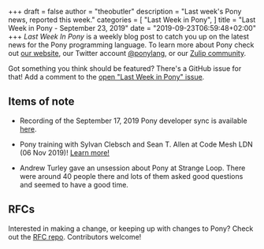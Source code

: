 +++
draft = false
author = "theobutler"
description = "Last week's Pony news, reported this week."
categories = [
    "Last Week in Pony",
]
title = "Last Week in Pony - September 23, 2019"
date = "2019-09-23T06:59:48+02:00"
+++
_Last Week In Pony_ is a weekly blog post to catch you up on the latest news for the Pony programming language. To learn more about Pony check out [our website](https://ponylang.io), our Twitter account [@ponylang](https://twitter.com/ponylang), or our [Zulip community](https://ponylang.zulipchat.com).

Got something you think should be featured? There's a GitHub issue for that! Add a comment to the [open "Last Week in Pony" issue](https://github.com/ponylang/ponylang.github.io/issues?q=is%3Aissue+is%3Aopen+label%3Alast-week-in-pony).
<!--more-->

## Items of note

- Recording of the September 17, 2019 Pony developer sync is available [here](https://sync-recordings.ponylang.io/r/2019_09_17.m4a).

- Pony training with Sylvan Clebsch and Sean T. Allen at Code Mesh LDN (06 Nov 2019)! [Learn more!](https://www2.codesync.global/l/23452/2019-09-19/6qrw1b)

- Andrew Turley gave an unsession about Pony at Strange Loop. There were around 40 people there and lots of them asked good questions and seemed to have a good time.

## RFCs

Interested in making a change, or keeping up with changes to Pony? Check out the [RFC repo](https://github.com/ponylang/rfcs). Contributors welcome!
